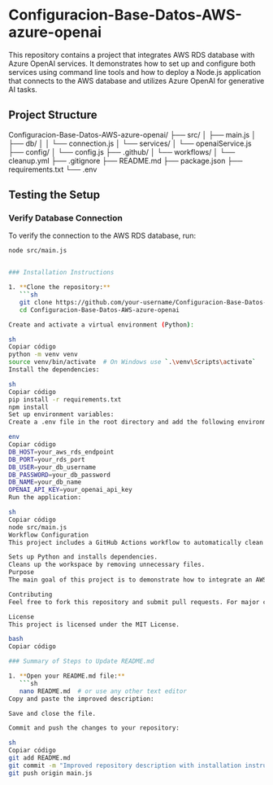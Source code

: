 # Configuracion-Base-Datos-AWS-azure-openai

This repository contains a project that integrates AWS RDS database with Azure OpenAI services. It demonstrates how to set up and configure both services using command line tools and how to deploy a Node.js application that connects to the AWS database and utilizes Azure OpenAI for generative AI tasks.

## Project Structure

Configuracion-Base-Datos-AWS-azure-openai/
├── src/
│ ├── main.js
│ ├── db/
│ │ └── connection.js
│ └── services/
│ └── openaiService.js
├── config/
│ └── config.js
├── .github/
│ └── workflows/
│ └── cleanup.yml
├── .gitignore
├── README.md
├── package.json
├── requirements.txt
└── .env

## Testing the Setup

### Verify Database Connection

To verify the connection to the AWS RDS database, run:
```sh
node src/main.js


### Installation Instructions

1. **Clone the repository:**
   ```sh
   git clone https://github.com/your-username/Configuracion-Base-Datos-AWS-azure-openai.git
   cd Configuracion-Base-Datos-AWS-azure-openai

Create and activate a virtual environment (Python):

sh
Copiar código
python -m venv venv
source venv/bin/activate  # On Windows use `.\venv\Scripts\activate`
Install the dependencies:

sh
Copiar código
pip install -r requirements.txt
npm install
Set up environment variables:
Create a .env file in the root directory and add the following environment variables:

env
Copiar código
DB_HOST=your_aws_rds_endpoint
DB_PORT=your_rds_port
DB_USER=your_db_username
DB_PASSWORD=your_db_password
DB_NAME=your_db_name
OPENAI_API_KEY=your_openai_api_key
Run the application:

sh
Copiar código
node src/main.js
Workflow Configuration
This project includes a GitHub Actions workflow to automatically clean up the workspace. The workflow is defined in .github/workflows/cleanup.yml and performs the following tasks:

Sets up Python and installs dependencies.
Cleans up the workspace by removing unnecessary files.
Purpose
The main goal of this project is to demonstrate how to integrate an AWS RDS database with Azure OpenAI services using a Node.js application. This includes setting up and configuring both services via command line tools, developing the application to connect to the database and utilize OpenAI services, and maintaining a clean development environment using GitHub Actions.

Contributing
Feel free to fork this repository and submit pull requests. For major changes, please open an issue first to discuss what you would like to change.

License
This project is licensed under the MIT License.

bash
Copiar código

### Summary of Steps to Update README.md

1. **Open your README.md file:**
   ```sh
   nano README.md  # or use any other text editor
Copy and paste the improved description:

Save and close the file.

Commit and push the changes to your repository:

sh
Copiar código
git add README.md
git commit -m "Improved repository description with installation instructions and project structure"
git push origin main.js
